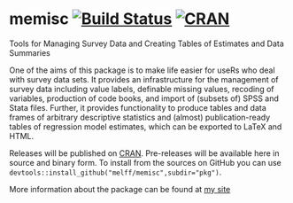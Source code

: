 # memisc [![Build Status](https://travis-ci.org/melff/memisc.svg?branch=master)](https://travis-ci.org/melff/memisc) [![CRAN](http://www.r-pkg.org/badges/version/memisc)](http://cran.rstudio.com/package=memisc)
Tools for Managing Survey Data and Creating Tables of Estimates and Data Summaries

One of the aims of this package is to make life easier for useRs who deal with survey data sets. It provides an infrastructure for the management of survey data including value labels, definable missing values, recoding of variables, production of code books, and import of (subsets of) SPSS and Stata files. Further, it provides functionality to produce tables and data frames of arbitrary descriptive statistics and (almost) publication-ready tables of regression model estimates, which can be exported to LaTeX and HTML.

Releases will be published on [CRAN](http://cran.r-project.org/web/packages/memisc/). Pre-releases will be available here in source and binary form. To install from the sources on GitHub you can use `devtools::install_github("melff/memisc",subdir="pkg")`.

More information about the package can be found at [my site](http://www.martin-elff.net/software/memisc/)
